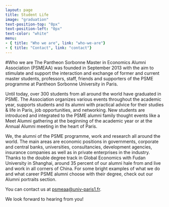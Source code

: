 ```yaml
---
layout: page
title: Student Life
image: "graduation"
text-position-top: "0px"
text-position-left: "0px"
text-color: "white"
menu:
- { title: "Who we are", link: "who-we-are"}
- { title: "Contact", link: "contact"}
---
```



#Who we are<a class="anchor" id="who-we-are"></a>
The Pantheon Sorbonne Master in Economics Alumni Association (PSMEAA) was founded in September 2013 with the aim to stimulate and support the interaction and exchange of former and current master students, professors, staff, friends and supporters of the PSME programme at Pantheon Sorbonne University in Paris.

Until today, over 300 students from all around the world have graduated in PSME.
The Association organizes various events throughout the academic year, supports students and its alumni with practical advice for their studies & life in Paris, job opportunities, and networking.
New students are introduced and integrated to the PSME alumni family thought events like a Meet Alumni gathering at the beginning of the academic year or at the Annual Alumni meeting in the heart of Paris.

We, the alumni of the PSME programme, work and research all around the world. The main areas are economic positions in governments, corporate and central banks, universities, consultancies, development agencies, insurance companies as well as in private enterprises in the industry. Thanks to the double degree track in Global Economics with Fudan University in Shanghai, around 35 percent of our alumni hale from and live and work in all corners of China.
For some bright examples of what we do and what career PSME alumni choose with their degree, check out our Alumni portraits section.

You can contact us at <a href="mailto:psmeaa@univ-paris1.fr">psmeaa@univ-paris1.fr</a>.

We look forward to hearing from you!
